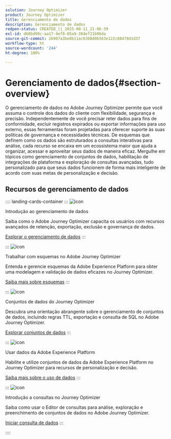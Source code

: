 ```yaml
---
solution: Journey Optimizer
product: Journey Optimizer
title: Gerenciamento de dados
description: Gerenciamento de dados
redpen-status: CREATED_||_2025-08-11_21-06-39
exl-id: d60bd99c-aa17-4ef0-85a9-384ef21b96da
source-git-commit: 2b907a3be8b11ac6308d0b563e122c88478d1d37
workflow-type: ht
source-wordcount: '244'
ht-degree: 100%

---
```


# Gerenciamento de dados{#section-overview}

O gerenciamento de dados no Adobe Journey Optimizer permite que você assuma o controle dos dados do cliente com flexibilidade, segurança e precisão. Independentemente de você precisar reter dados para fins de conformidade, excluir registros expirados ou exportar informações para uso externo, essas ferramentas foram projetadas para oferecer suporte às suas políticas de governança e necessidades técnicas. De esquemas que definem como os dados são estruturados a consultas interativas para análise, cada recurso se encaixa em um ecossistema maior que ajuda a organizar, acessar e aproveitar seus dados de maneira eficaz. Mergulhe em tópicos como gerenciamento de conjuntos de dados, habilitação de integrações de plataforma e exploração de consultas avançadas, tudo personalizado para que seus dados funcionem de forma mais inteligente de acordo com suas metas de personalização e decisão.

## Recursos de gerenciamento de dados

:::: landing-cards-container
:::
![icon](https://cdn.experienceleague.adobe.com/icons/book.svg)

Introdução ao gerenciamento de dados

Saiba como o Adobe Journey Optimizer capacita os usuários com recursos avançados de retenção, exportação, exclusão e governança de dados.

[Explorar o gerenciamento de dados](../using/data/gs-data.md)
:::

:::
![icon](https://cdn.experienceleague.adobe.com/icons/puzzle-piece.svg)

Trabalhar com esquemas no Adobe Journey Optimizer

Entenda e gerencie esquemas da Adobe Experience Platform para obter uma modelagem e validação de dados eficazes no Journey Optimizer.

[Saiba mais sobre esquemas](../using/data/get-started-schemas.md)
:::

:::
![icon](https://cdn.experienceleague.adobe.com/icons/database.svg)

Conjuntos de dados do Journey Optimizer

Descubra uma orientação abrangente sobre o gerenciamento de conjuntos de dados, incluindo regras TTL, exportação e consulta de SQL no Adobe Journey Optimizer.

[Explorar conjuntos de dados](datasets-landing-page.md)
:::

:::
![icon](https://cdn.experienceleague.adobe.com/icons/bullseye.svg)

Usar dados da Adobe Experience Platform

Habilite e utilize conjuntos de dados da Adobe Experience Platform no Journey Optimizer para recursos de personalização e decisão.

[Saiba mais sobre o uso de dados](../using/data/lookup-aep-data.md)
:::

:::
![icon](https://cdn.experienceleague.adobe.com/icons/chart-line.svg)

Introdução a consultas no Journey Optimizer

Saiba como usar o Editor de consultas para análise, exploração e preenchimento de conjuntos de dados no Adobe Journey Optimizer.

[Iniciar consulta de dados](../using/data/get-started-queries.md)
:::

::::

